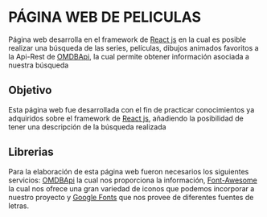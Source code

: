 # PÁGINA WEB DE PELICULAS

Página web desarrolla en el framework de [React js](http://https://es.reactjs.org/ "react js") en la cual es posible realizar
una búsqueda de las series, películas, dibujos animados favoritos a la Api-Rest de [OMDBApi](http://http://www.omdbapi.com/ "OMDBApi"), la cual permite obtener información asociada a nuestra búsqueda

## Objetivo

Esta página web fue desarrollada con el fin de practicar conocimientos ya adquiridos sobre el framework de [React js](http://https://es.reactjs.org/ "react js"), añadiendo la posibilidad de tener una descripción de la búsqueda realizada

## Librerias

Para la elaboración de esta página web fueron necesarios los siguientes servicios: [OMDBApi](http://http://www.omdbapi.com/ "OMDBApi") la cual nos proporciona la información, [Font-Awesome](http://https://fontawesome.com/icons?d=gallery&p=2 "Font-Awesome") la cual nos ofrece una gran variedad de iconos que podemos incorporar a nuestro proyecto y [Google Fonts](http://https://fonts.google.com/ "Google Fonts") que nos provee de diferentes fuentes de letras.
